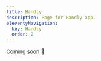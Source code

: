 ```yaml
---
title: Handly
description: Page for Handly app.
eleventyNavigation:
  key: Handly
  order: 2
---
```


Coming soon 👀

